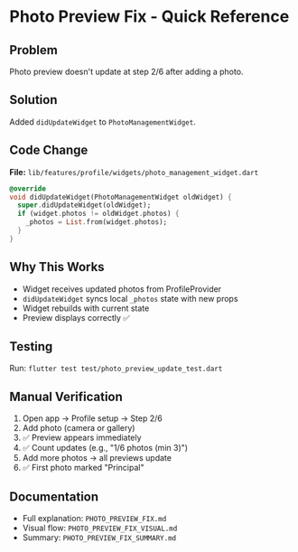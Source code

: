 # Photo Preview Fix - Quick Reference

## Problem
Photo preview doesn't update at step 2/6 after adding a photo.

## Solution
Added `didUpdateWidget` to `PhotoManagementWidget`.

## Code Change
**File:** `lib/features/profile/widgets/photo_management_widget.dart`

```dart
@override
void didUpdateWidget(PhotoManagementWidget oldWidget) {
  super.didUpdateWidget(oldWidget);
  if (widget.photos != oldWidget.photos) {
    _photos = List.from(widget.photos);
  }
}
```

## Why This Works
- Widget receives updated photos from ProfileProvider
- `didUpdateWidget` syncs local `_photos` state with new props
- Widget rebuilds with current state
- Preview displays correctly ✅

## Testing
Run: `flutter test test/photo_preview_update_test.dart`

## Manual Verification
1. Open app → Profile setup → Step 2/6
2. Add photo (camera or gallery)
3. ✅ Preview appears immediately
4. ✅ Count updates (e.g., "1/6 photos (min 3)")
5. Add more photos → all previews update
6. ✅ First photo marked "Principal"

## Documentation
- Full explanation: `PHOTO_PREVIEW_FIX.md`
- Visual flow: `PHOTO_PREVIEW_FIX_VISUAL.md`
- Summary: `PHOTO_PREVIEW_FIX_SUMMARY.md`
